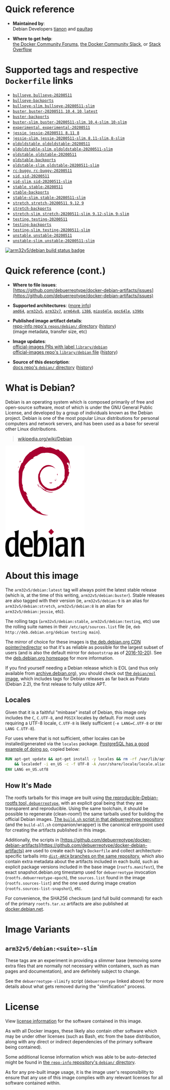 <!--

********************************************************************************

WARNING:

    DO NOT EDIT "debian/README.md"

    IT IS AUTO-GENERATED

    (from the other files in "debian/" combined with a set of templates)

********************************************************************************

-->

# Quick reference

-	**Maintained by**:  
	Debian Developers [tianon](https://qa.debian.org/developer.php?login=tianon) and [paultag](https://qa.debian.org/developer.php?login=paultag)

-	**Where to get help**:  
	[the Docker Community Forums](https://forums.docker.com/), [the Docker Community Slack](http://dockr.ly/slack), or [Stack Overflow](https://stackoverflow.com/search?tab=newest&q=docker)

# Supported tags and respective `Dockerfile` links

-	[`bullseye`, `bullseye-20200511`](https://github.com/debuerreotype/docker-debian-artifacts/blob/003b0a082fb321168ac55c136a448b0c11f6fa2e/bullseye/Dockerfile)
-	[`bullseye-backports`](https://github.com/debuerreotype/docker-debian-artifacts/blob/003b0a082fb321168ac55c136a448b0c11f6fa2e/bullseye/backports/Dockerfile)
-	[`bullseye-slim`, `bullseye-20200511-slim`](https://github.com/debuerreotype/docker-debian-artifacts/blob/003b0a082fb321168ac55c136a448b0c11f6fa2e/bullseye/slim/Dockerfile)
-	[`buster`, `buster-20200511`, `10.4`, `10`, `latest`](https://github.com/debuerreotype/docker-debian-artifacts/blob/003b0a082fb321168ac55c136a448b0c11f6fa2e/buster/Dockerfile)
-	[`buster-backports`](https://github.com/debuerreotype/docker-debian-artifacts/blob/003b0a082fb321168ac55c136a448b0c11f6fa2e/buster/backports/Dockerfile)
-	[`buster-slim`, `buster-20200511-slim`, `10.4-slim`, `10-slim`](https://github.com/debuerreotype/docker-debian-artifacts/blob/003b0a082fb321168ac55c136a448b0c11f6fa2e/buster/slim/Dockerfile)
-	[`experimental`, `experimental-20200511`](https://github.com/debuerreotype/docker-debian-artifacts/blob/003b0a082fb321168ac55c136a448b0c11f6fa2e/experimental/Dockerfile)
-	[`jessie`, `jessie-20200511`, `8.11`, `8`](https://github.com/debuerreotype/docker-debian-artifacts/blob/003b0a082fb321168ac55c136a448b0c11f6fa2e/jessie/Dockerfile)
-	[`jessie-slim`, `jessie-20200511-slim`, `8.11-slim`, `8-slim`](https://github.com/debuerreotype/docker-debian-artifacts/blob/003b0a082fb321168ac55c136a448b0c11f6fa2e/jessie/slim/Dockerfile)
-	[`oldoldstable`, `oldoldstable-20200511`](https://github.com/debuerreotype/docker-debian-artifacts/blob/003b0a082fb321168ac55c136a448b0c11f6fa2e/oldoldstable/Dockerfile)
-	[`oldoldstable-slim`, `oldoldstable-20200511-slim`](https://github.com/debuerreotype/docker-debian-artifacts/blob/003b0a082fb321168ac55c136a448b0c11f6fa2e/oldoldstable/slim/Dockerfile)
-	[`oldstable`, `oldstable-20200511`](https://github.com/debuerreotype/docker-debian-artifacts/blob/003b0a082fb321168ac55c136a448b0c11f6fa2e/oldstable/Dockerfile)
-	[`oldstable-backports`](https://github.com/debuerreotype/docker-debian-artifacts/blob/003b0a082fb321168ac55c136a448b0c11f6fa2e/oldstable/backports/Dockerfile)
-	[`oldstable-slim`, `oldstable-20200511-slim`](https://github.com/debuerreotype/docker-debian-artifacts/blob/003b0a082fb321168ac55c136a448b0c11f6fa2e/oldstable/slim/Dockerfile)
-	[`rc-buggy`, `rc-buggy-20200511`](https://github.com/debuerreotype/docker-debian-artifacts/blob/003b0a082fb321168ac55c136a448b0c11f6fa2e/rc-buggy/Dockerfile)
-	[`sid`, `sid-20200511`](https://github.com/debuerreotype/docker-debian-artifacts/blob/003b0a082fb321168ac55c136a448b0c11f6fa2e/sid/Dockerfile)
-	[`sid-slim`, `sid-20200511-slim`](https://github.com/debuerreotype/docker-debian-artifacts/blob/003b0a082fb321168ac55c136a448b0c11f6fa2e/sid/slim/Dockerfile)
-	[`stable`, `stable-20200511`](https://github.com/debuerreotype/docker-debian-artifacts/blob/003b0a082fb321168ac55c136a448b0c11f6fa2e/stable/Dockerfile)
-	[`stable-backports`](https://github.com/debuerreotype/docker-debian-artifacts/blob/003b0a082fb321168ac55c136a448b0c11f6fa2e/stable/backports/Dockerfile)
-	[`stable-slim`, `stable-20200511-slim`](https://github.com/debuerreotype/docker-debian-artifacts/blob/003b0a082fb321168ac55c136a448b0c11f6fa2e/stable/slim/Dockerfile)
-	[`stretch`, `stretch-20200511`, `9.12`, `9`](https://github.com/debuerreotype/docker-debian-artifacts/blob/003b0a082fb321168ac55c136a448b0c11f6fa2e/stretch/Dockerfile)
-	[`stretch-backports`](https://github.com/debuerreotype/docker-debian-artifacts/blob/003b0a082fb321168ac55c136a448b0c11f6fa2e/stretch/backports/Dockerfile)
-	[`stretch-slim`, `stretch-20200511-slim`, `9.12-slim`, `9-slim`](https://github.com/debuerreotype/docker-debian-artifacts/blob/003b0a082fb321168ac55c136a448b0c11f6fa2e/stretch/slim/Dockerfile)
-	[`testing`, `testing-20200511`](https://github.com/debuerreotype/docker-debian-artifacts/blob/003b0a082fb321168ac55c136a448b0c11f6fa2e/testing/Dockerfile)
-	[`testing-backports`](https://github.com/debuerreotype/docker-debian-artifacts/blob/003b0a082fb321168ac55c136a448b0c11f6fa2e/testing/backports/Dockerfile)
-	[`testing-slim`, `testing-20200511-slim`](https://github.com/debuerreotype/docker-debian-artifacts/blob/003b0a082fb321168ac55c136a448b0c11f6fa2e/testing/slim/Dockerfile)
-	[`unstable`, `unstable-20200511`](https://github.com/debuerreotype/docker-debian-artifacts/blob/003b0a082fb321168ac55c136a448b0c11f6fa2e/unstable/Dockerfile)
-	[`unstable-slim`, `unstable-20200511-slim`](https://github.com/debuerreotype/docker-debian-artifacts/blob/003b0a082fb321168ac55c136a448b0c11f6fa2e/unstable/slim/Dockerfile)

[![arm32v5/debian build status badge](https://img.shields.io/jenkins/s/https/doi-janky.infosiftr.net/job/multiarch/job/arm32v5/job/debian.svg?label=arm32v5/debian%20%20build%20job)](https://doi-janky.infosiftr.net/job/multiarch/job/arm32v5/job/debian/)

# Quick reference (cont.)

-	**Where to file issues**:  
	[https://github.com/debuerreotype/docker-debian-artifacts/issues](https://github.com/debuerreotype/docker-debian-artifacts/issues)

-	**Supported architectures**: ([more info](https://github.com/docker-library/official-images#architectures-other-than-amd64))  
	[`amd64`](https://hub.docker.com/r/amd64/debian/), [`arm32v5`](https://hub.docker.com/r/arm32v5/debian/), [`arm32v7`](https://hub.docker.com/r/arm32v7/debian/), [`arm64v8`](https://hub.docker.com/r/arm64v8/debian/), [`i386`](https://hub.docker.com/r/i386/debian/), [`mips64le`](https://hub.docker.com/r/mips64le/debian/), [`ppc64le`](https://hub.docker.com/r/ppc64le/debian/), [`s390x`](https://hub.docker.com/r/s390x/debian/)

-	**Published image artifact details**:  
	[repo-info repo's `repos/debian/` directory](https://github.com/docker-library/repo-info/blob/master/repos/debian) ([history](https://github.com/docker-library/repo-info/commits/master/repos/debian))  
	(image metadata, transfer size, etc)

-	**Image updates**:  
	[official-images PRs with label `library/debian`](https://github.com/docker-library/official-images/pulls?q=label%3Alibrary%2Fdebian)  
	[official-images repo's `library/debian` file](https://github.com/docker-library/official-images/blob/master/library/debian) ([history](https://github.com/docker-library/official-images/commits/master/library/debian))

-	**Source of this description**:  
	[docs repo's `debian/` directory](https://github.com/docker-library/docs/tree/master/debian) ([history](https://github.com/docker-library/docs/commits/master/debian))

# What is Debian?

Debian is an operating system which is composed primarily of free and open-source software, most of which is under the GNU General Public License, and developed by a group of individuals known as the Debian project. Debian is one of the most popular Linux distributions for personal computers and network servers, and has been used as a base for several other Linux distributions.

> [wikipedia.org/wiki/Debian](https://en.wikipedia.org/wiki/Debian)

![logo](https://raw.githubusercontent.com/docker-library/docs/b449be7df57e9ed9086bb5821bfb5d6cdc5d67a4/debian/logo.png)

# About this image

The `arm32v5/debian:latest` tag will always point the latest stable release (which is, at the time of this writing, `arm32v5/debian:buster`). Stable releases are also tagged with their version (ie, `arm32v5/debian:9` is an alias for `arm32v5/debian:stretch`, `arm32v5/debian:8` is an alias for `arm32v5/debian:jessie`, etc).

The rolling tags (`arm32v5/debian:stable`, `arm32v5/debian:testing`, etc) use the rolling suite names in their `/etc/apt/sources.list` file (ie, `deb http://deb.debian.org/debian testing main`).

The mirror of choice for these images is [the deb.debian.org CDN pointer/redirector](https://deb.debian.org) so that it's as reliable as possible for the largest subset of users (and is also the default mirror for `debootstrap` as of [2016-10-20](https://anonscm.debian.org/cgit/d-i/debootstrap.git/commit/?id=9e8bc60ad1ccf3a25ce7890526b70059f3e770de)). See the [deb.debian.org homepage](https://deb.debian.org) for more information.

If you find yourself needing a Debian release which is EOL (and thus only available from [archive.debian.org](http://archive.debian.org)), you should check out [the `debian/eol` image](https://hub.docker.com/r/debian/eol/), which includes tags for Debian releases as far back as Potato (Debian 2.2), the first release to fully utilize APT.

## Locales

Given that it is a faithful "minbase" install of Debian, this image only includes the `C`, `C.UTF-8`, and `POSIX` locales by default. For most uses requiring a UTF-8 locale, `C.UTF-8` is likely sufficient (`-e LANG=C.UTF-8` or `ENV LANG C.UTF-8`).

For uses where that is not sufficient, other locales can be installed/generated via the `locales` package. [PostgreSQL has a good example of doing so](https://github.com/docker-library/postgres/blob/69bc540ecfffecce72d49fa7e4a46680350037f9/9.6/Dockerfile#L21-L24), copied below:

```dockerfile
RUN apt-get update && apt-get install -y locales && rm -rf /var/lib/apt/lists/* \
	&& localedef -i en_US -c -f UTF-8 -A /usr/share/locale/locale.alias en_US.UTF-8
ENV LANG en_US.utf8
```

## How It's Made

The rootfs tarballs for this image are built using [the reproducible-Debian-rootfs tool, `debuerreotype`](https://github.com/debuerreotype/debuerreotype), with an explicit goal being that they are transparent and reproducible. Using the same toolchain, it should be possible to regenerate (clean-room!) the same tarballs used for building the official Debian images. [The `build.sh` script in that debuerreotype repository](https://github.com/debuerreotype/debuerreotype/blob/master/build.sh) (and the `build-all.sh` companion/wrapper) is the canonical entrypoint used for creating the artifacts published in this image.

Additionally, the scripts in [https://github.com/debuerreotype/docker-debian-artifacts](https://github.com/debuerreotype/docker-debian-artifacts) are used to create each tag's `Dockerfile` and collect architecture-specific tarballs into [`dist-ARCH` branches on the same repository](https://github.com/debuerreotype/docker-debian-artifacts/branches), which also contain extra metadata about the artifacts included in each build, such as explicit package versions included in the base image (`rootfs.manifest`), the exact snapshot.debian.org timestamp used for `debuerreotype` invocation (`rootfs.debuerreotype-epoch`), the `sources.list` found in the image (`rootfs.sources-list`) and the one used during image creation (`rootfs.sources-list-snapshot`), etc.

For convenience, the SHA256 checksum (and full build command) for each of the primary `rootfs.tar.xz` artifacts are also published at [docker.debian.net](https://docker.debian.net/).

# Image Variants

## `arm32v5/debian:<suite>-slim`

These tags are an experiment in providing a slimmer base (removing some extra files that are normally not necessary within containers, such as man pages and documentation), and are definitely subject to change.

See the `debuerreotype-slimify` script (`debuerreotype` linked above) for more details about what gets removed during the "slimification" process.

# License

View [license information](https://www.debian.org/social_contract#guidelines) for the software contained in this image.

As with all Docker images, these likely also contain other software which may be under other licenses (such as Bash, etc from the base distribution, along with any direct or indirect dependencies of the primary software being contained).

Some additional license information which was able to be auto-detected might be found in [the `repo-info` repository's `debian/` directory](https://github.com/docker-library/repo-info/tree/master/repos/debian).

As for any pre-built image usage, it is the image user's responsibility to ensure that any use of this image complies with any relevant licenses for all software contained within.

